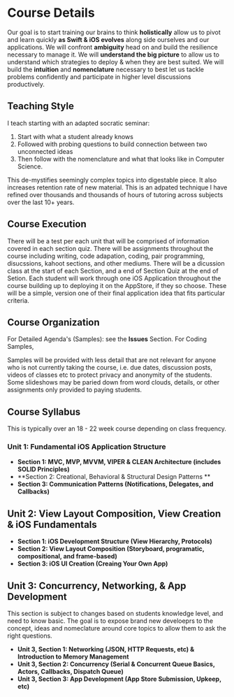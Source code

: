 # Course Details 
Our goal is to start training our brains to think **holistically** allow us to pivot and learn quickly **as Swift & iOS evolves** along side ourselves and our applications. 
We will confront **ambiguity** head on and build the resilience necessary to manage it. 
We will **understand the big picture** to allow us to understand which strategies to deploy & when they are best suited. 
We will build the **intuition** and **nomenclature** necessary to best let us tackle problems confidently and participate in higher level discussions productively.

## Teaching Style 
I teach starting with an adapted socratic seminar: 
1) Start with what a student already knows 
2) Followed with probing questions to build connection between two unconnected ideas
3) Then follow with the nomenclature and what that looks like in Computer Science. 

This de-mystifies seemingly complex topics into digestable piece. It also increases retention rate of new material. This is an adpated technique I have refined over thousands and thousands of hours of tutoring across subjects over the last 10+ years. 

## Course Execution 
There will be a test per each unit that will be comprised of information covered in each section quiz. 
There will be assignments throughout the course including writing, code adapation, coding, pair programming, disucssions, kahoot sections, and other mediums.
There will be a dicussion class at the start of each Section, and a end of Section Quiz at the end of Setion. 
Each student will work through one iOS Application throughout the course building up to deploying it on the AppStore, if they so choose. These will be a simple, version one of their final application idea that fits particular criteria. 

## Course Organization 
For Detailed Agenda's (Samples): see the **Issues** Section. 
For Coding Samples, 

Samples will be provided with less detail that are not relevant for anyone who is not currently taking the course, i.e. due dates, discussion posts, videos of classes etc to protect privacy and anonymity of the students. Some slideshows may be paried down from word clouds, details, or other assignments only provided to paying students.  

## Course Syllabus  
This is typically over an 18 - 22 week course depending on class frequency. 

### Unit 1: Fundamental iOS Application Structure
- **Section 1: MVC, MVP, MVVM, VIPER & CLEAN Architecture (includes SOLID Principles)** 
- **Section 2: Creational, Behavioral & Structural Design Patterns **
- **Section 3: Communication Patterns (Notifications, Delegates, and Callbacks)**

## Unit 2: View Layout Composition, View Creation & iOS Fundamentals
- **Section 1: iOS Development Structure (View Hierarchy, Protocols)**
- **Section 2: View Layout Composition (Storyboard, programatic, compositional, and frame-based)**
- **Section 3: iOS UI Creation (Creaing Your Own App)**

## Unit 3: Concurrency, Networking, & App Development
This section is subject to changes based on students knowledge level, and need to know basic. The goal is to expose brand new develoeprs to the concept, ideas and nomeclature around core topics to allow them to ask the right questions.
- **Unit 3, Section 1: Networking (JSON, HTTP Requests, etc) & Introduction to Memory Management**
- **Unit 3, Section 2: Concurrency (Serial & Concurrent Queue Basics, Actors, Callbacks, Dispatch Queue)**
- **Unit 3, Section 3: App Development (App Store Submission, Upkeep, etc)**

